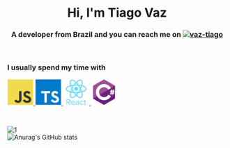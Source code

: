 <h1 align="center">Hi, I'm Tiago Vaz</h1>
<h3 align="center">
  A developer from Brazil and you can reach me on 
  <a href="https://linkedin.com/in/vaz-tiago" target="blank">
    <img 
      src="https://raw.githubusercontent.com/rahuldkjain/github-profile-readme-generator/master/src/images/icons/Social/linked-in-alt.svg" 
      alt="vaz-tiago" 
      height="25" 
      width="35" 
    />
  </a>
</h3>

<br />

<h3>I usually spend my time with</h3>
<p align="left"> 
  <a href="https://developer.mozilla.org/en-US/docs/Web/JavaScript" target="_blank" rel="noreferrer"> 
    <img src="https://raw.githubusercontent.com/devicons/devicon/master/icons/javascript/javascript-original.svg" alt="javascript" width="60" height="60"/> 
  </a> 
  <a href="https://www.typescriptlang.org/" target="_blank" rel="noreferrer">
    <img src="https://raw.githubusercontent.com/devicons/devicon/master/icons/typescript/typescript-original.svg" alt="typescript" width="60" height="60"/>
  </a> 
  <a href="https://reactjs.org/" target="_blank" rel="noreferrer"> 
    <img src="https://raw.githubusercontent.com/devicons/devicon/master/icons/react/react-original-wordmark.svg" alt="react" width="60" height="60"/>
  </a>
  <a href="https://www.w3schools.com/cs/" target="_blank" rel="noreferrer"> 
    <img src="https://raw.githubusercontent.com/devicons/devicon/master/icons/csharp/csharp-original.svg" alt="csharp" width="60" height="60"/> 
  </a> 
</p>
<br />

![1](https://github-readme-stats.vercel.app/api/top-langs/?username=vaz-tiago&theme=tokyonight&layout=compact)
<br />
![Anurag's GitHub stats](https://github-readme-stats.vercel.app/api?username=vaz-tiago&show_icons=true&theme=tokyonight)

<br />
